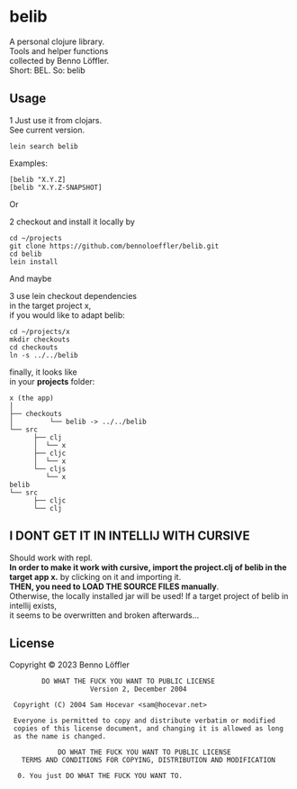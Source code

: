 # belib

A personal clojure library.  
Tools and helper functions  
collected by Benno Löffler.  
Short: BEL. So: belib

## Usage

1 Just use it from clojars.  
See current version.  
```
lein search belib
```

Examples:  
```
[belib "X.Y.Z]
[belib "X.Y.Z-SNAPSHOT]
```

Or 
 
2 checkout and install it locally by

```
cd ~/projects
git clone https://github.com/bennoloeffler/belib.git
cd belib
lein install
```
And maybe  

3 use lein checkout dependencies  
in the target project x,  
if you would like to adapt belib:
```
cd ~/projects/x
mkdir checkouts
cd checkouts
ln -s ../../belib
```

finally, it looks like  
in your **projects** folder:  

```
x (the app)
│
├── checkouts
│         └── belib -> ../../belib 
└── src
      ├── clj
      │  └── x
      ├── cljc
      │  └── x
      └── cljs
         └── x
belib
└── src
      ├── cljc
      └── clj    
``` 


## I DONT GET IT IN INTELLIJ WITH CURSIVE
Should work with repl.  
**In order to make it work with cursive,
import the project.clj of belib in the
target app x.** by clicking on it and importing it.  
**THEN, you need to LOAD THE SOURCE FILES manually**.  
Otherwise, the locally installed jar will be used! 
If a target project of belib in intellij exists,    
it seems to be overwritten and broken afterwards...  

## License

Copyright © 2023 Benno Löffler

```
        DO WHAT THE FUCK YOU WANT TO PUBLIC LICENSE 
                    Version 2, December 2004 

 Copyright (C) 2004 Sam Hocevar <sam@hocevar.net> 

 Everyone is permitted to copy and distribute verbatim or modified 
 copies of this license document, and changing it is allowed as long 
 as the name is changed. 

            DO WHAT THE FUCK YOU WANT TO PUBLIC LICENSE 
   TERMS AND CONDITIONS FOR COPYING, DISTRIBUTION AND MODIFICATION 

  0. You just DO WHAT THE FUCK YOU WANT TO.
```
